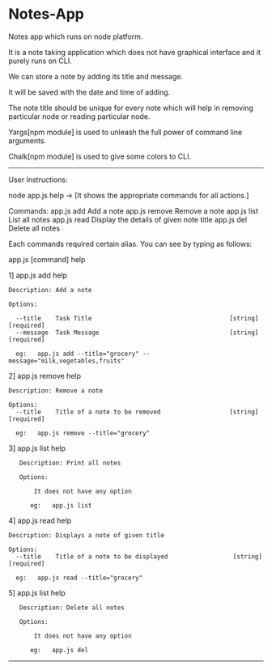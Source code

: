 # Notes-App
Notes app which runs on node platform.

It is a note taking application which does not have graphical interface and it purely runs on CLI.

We can store a note by adding its title and message.

It will be saved with the date and time of adding.

The note title should be unique for every note which will help in removing particular node or reading particular node.

Yargs[npm module] is used to unleash the full power of command line arguments.

Chalk[npm module] is used to give some colors to CLI.

_________________________________________________________________________________________

User Instructions:

node app.js help -> [It shows the appropriate commands for all actions.]

Commands:
  app.js add     Add a note
  app.js remove  Remove a note
  app.js list    List all notes
  app.js read    Display the details of given note title
  app.js del     Delete all notes
  
Each commands required certain alias. You can see by typing as follows:

app.js [command] help

1]  app.js add help

    Description: Add a note

    Options:
      
      --title    Task Title                                      [string] [required]
      --message  Task Message                                    [string] [required]
      
      eg:   app.js add --title="grocery" --message="milk,vegetables,fruits"
      
2] app.js remove help


    Description: Remove a note

    Options:
      --title    Title of a note to be removed                   [string] [required]
      
      eg:   app.js remove --title="grocery"
      
3] app.js list help
 
       Description: Print all notes
       
       Options:
           
           It does not have any option
           
          eg:   app.js list
           
4] app.js read help


    Description: Displays a note of given title

    Options:
      --title    Title of a note to be displayed                  [string] [required]
      
      eg:   app.js read --title="grocery"
      
5] app.js list help
 
       Description: Delete all notes
       
       Options:
           
           It does not have any option
           
          eg:   app.js del
      
__________________________________________________________________________________________________
           
           
